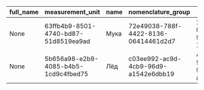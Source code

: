 |full_name|measurement_unit|name|nomenclature_group|uid|
|---------|----------------|----|------------------|---|
|None|63ffb4b9-8501-4740-bd87-51d8519ea9ad|Мука|72e49038-788f-4422-8136-06414461d2d7|179ee40d-0c01-4eb1-9b2e-111995ddd31e|
|None|5b656a98-e2b9-4085-b4b5-1cd9c4fbed75|Лёд|c03ee992-ac9d-4cb9-96d9-a1542e6dbb19|4bed6395-54bb-4788-9046-a430d439115e|
